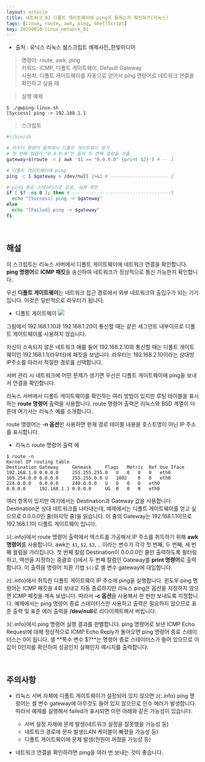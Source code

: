 ```yaml
---
layout: article
title: 네트워크_01 디폴트 게이트웨이에 ping이 통하는지 확인하기(리눅스)
tags: [Linux, route, awk, ping, ShellScript]
key: 20230918-linux_network_01
---
```


- 출처 : 유닉스 리눅스 쉘스크립트 예제사전_한빛미디어

> 명령어: route, awk, ping    
> 키워드: ICMP, 디폴트 게이트웨이, Default Gateway  
> 사용처: 디폴트 게이트웨이를 자동으로 얻어서 ping 명령어로 네트워크 연결을 확인하고 싶을 때  

> 실행 예제  

```
$ ./gwping-linux.sh
[Syccess] ping -> 192.168.1.1
```

> 스크립트

```bash
#!/bin/sh

# 라우터 명령어 출력에서 디폴트 게이트웨이 얻기
# 첫 번째 컬럼이 "0.0.0.0"인 줄의 두 번째 컬럼을 추출
gateway=$(route -n | awk '$1 == "0.0.0.0" {print $2}') # -- 1

# 디폴트 게이트웨이에 ping
ping -c 1 $gateway > /dev/null 2>&1 # --------------------- 2

# ping 종료 스테이터스로 성공, 실패 확인 
if [ $? -eq 0 ]; then # ------------------------------------3
  echo "[Success] ping -> $gateway"
else
  echo "[Failed] ping -> $gateway"
fi
```

&nbsp;
&nbsp;

## **해설**

이 스크립트는 리눅스 서버에서 디폴트 게이트웨이에 네트워크 연결을 확인합니다. **ping 명령어**로 **ICMP 패킷**을 송신하여 네트워크가 정상적으로 통신 가능한지 확인합니다.

우선 **디폴트 게이트웨이**는 네트워크 접근 경로에서 외부 네트워크의 출입구가 되는 기기입니다. 이것은 일반적으로 라우터가 됩니다.

- 디폴트 게이트웨이
<img src='http://drive.google.com/thumbnail?id=1OYuvdnUzvQLpsXCoPFWgSyd1xzyQkoIE&sz=w1000' /><br>

그림에서 192.168.1.10과 192.168.1.20이 통신할 때는 같은 세그먼트 내부이므로 디폴트 게이트웨이를 사용하지 않습니다.

자신이 소속되지 않은 네트워크 예를 들어 192.168.2.10와 통신할 때는 디폴트 게이트웨이인 192.168.1.1(라우터)에 패킷을 보냅니다. 라우터는 192.168.2.10이라는 상대방 IP주소를 따라서 적절한 경로를 선택합니다.

서버 관리 시 네트워크에 어떤 문제가 생기면 우선은 디폴트 게이트웨이에 ping을 보내서 연결을 확인합니다.

리눅스 서버에서 디폴트 게이트웨이를 확인하는 여러 방법이 있지만 루팅 테이블을 표시하는 **route 명령어** 출력을 사용합니다. route 명령어 출력은 리눅스와 BSD 계열이 다른데 여기서는 리눅스 예를 소개합니다.

route 명령어는 **-n 옵션**만 사용하면 현재 경로 테이블 내용을 호스트명이 아닌 IP 주소를 표시합니다.

- 리눅스 route 명령어 출력 예
```
$ route -n
Kernel IP routing table
Destination	Gateway		Genmask		Flags	Metric	Ref	Use	Iface
192.168.1.0	0.0.0.0		255.255.255.0	U	0	0	0	eth0
169.254.0.0	0.0.0.0		255.255.0.0	U	1002	0	0	eth0
224.0.0.0	0.0.0.0		240.0.0.0	U	0	0	0	eth0
0.0.0.0		192.168.1.1	0.0.0.0		UG	0	0	0	eth0
```

여러 항목이 있지만 여기에서는 Destination과 Gateway 값을 사용합니다. Destination은 상대 네트워크를 나타내는데, 예제에서는 디폴트 게이트웨이를 얻고 싶으므로 0.0.0.0인 줄(마지막 줄)을 읽습니다. 이 줄의 Gateway는 192.168.1.1이므로 192.168.1.1이 디폴트 게이트웨이 입니다.

`1`{:.info}에서 route 명령어 출력에서 텍스트를 가공해서 IP 주소를 취득하기 위해 **awk 명령어**를 사용합니다. awk는 `$1`, `$2`, `$3`, ...이라는 변수가 각각 첫 번째, 두 번째, 세 번째 컬럼을 가리킵니다. 첫 번째 칼럼 Destination이 0.0.0.0인 줄만 출력하도록 필터링하고, 액션을 지정하는 중괄호 {}에서 두 번째 칼럼인 Gateway를 **print 명령어**로 출력합니다. 이 출력을 명령어 치환 기법 `$()`로 셸 변수 gateway에 대입합니다.

`2`{:.info}에서 취득한 디폴트 게이트웨이 IP 주소에 ping을 실행합니다. 윈도우 ping 명령어는 ICMP 패킷을 4회 보내고 자동 종료하지만 리눅스 ping은 옵션을 지정하지 않으면 ICMP 패킷을 계속 보냅니다. 따라서 **-c 옵션**을 사용해서 한 번만 보내도록 지정합니다. 예제에서는 ping 명령어 종료 스테이터스만 사용하고 출력은 필요하지 않으므로 표준 출력 및 표준 에러 출력을 **/dev/null**로 리다이렉트해서 버립니다.

`3`{:.info}에서 ping 명령어 실행 결과를 판별합니다. ping 명령어로 보낸 ICMP Echo Request에 대해 정상적으로 ICMP Echo Reply가 돌아오면 ping 명령어 종료 스테이터스는 0이 됩니다. 셸 **특수 변수 $?**는 명령어 종료 스테이터스가 들어 있으므로 이 값이 0인지를 확인하여 성공인지 실패인지 메시지를 출력합니다.

&nbsp;
&nbsp;

## **주의사항**

- 리눅스 서버 자체에 디폴트 게이트웨이가 설정되어 있지 않으면 `2`{:.info} ping 명령어는 셸 변수 gateway에 아무것도 들어 있지 않으므로 인수 에러가 발생합니다. 따라서 예제를 실행해서 failed가 표시되면 이런 아래와 같은 가능성이 있습니다.
  - 서버 설정 자체에 문제 발생(네트워크 설정을 잘못했을 가능성 등)
  - 네트워크 경로에 문자 발생(LAN 케이블이 빠졌을 가능성 등)
  - 디폴트 게이트웨이에 문제 발생(전원이 꺼졌을 가능성 등)

- 네트워크 연결을 확인하려면 ping을 여러 번 보내는 것이 좋습니다.
